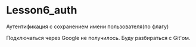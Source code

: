 # Lesson6_auth

Аутентификация с сохранением имени пользователя(по флагу)

Подключаться через Google не получилось. Буду разбираться с Git'ом.

